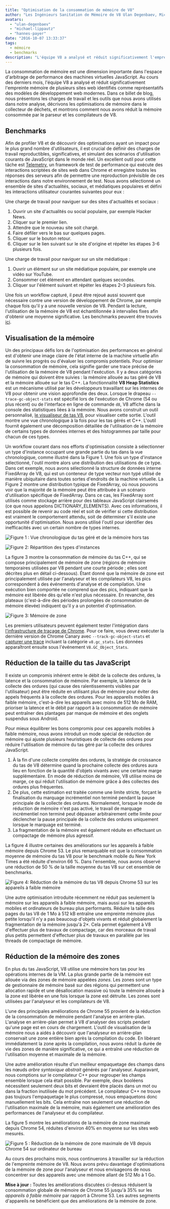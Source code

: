 ```yaml
---
title: "Optimisation de la consommation de mémoire de V8"
author: "Les Ingénieurs Sanitation de Mémoire de V8 Ulan Degenbaev, Michael Lippautz, Hannes Payer, et Toon Verwaest"
avatars: 
  - "ulan-degenbaev"
  - "michael-lippautz"
  - "hannes-payer"
date: "2016-10-07 13:33:37"
tags: 
  - mémoire
  - benchmarks
description: "L'équipe V8 a analysé et réduit significativement l'empreinte mémoire de plusieurs sites web identifiés comme représentatifs des modèles de développement web modernes."
---
```

La consommation de mémoire est une dimension importante dans l'espace d'arbitrage de performance des machines virtuelles JavaScript. Au cours des derniers mois, l'équipe V8 a analysé et réduit significativement l'empreinte mémoire de plusieurs sites web identifiés comme représentatifs des modèles de développement web modernes. Dans ce billet de blog, nous présentons les charges de travail et les outils que nous avons utilisés dans notre analyse, décrivons les optimisations de mémoire dans le collecteur de déchets, et montrons comment nous avons réduit la mémoire consommée par le parseur et les compilateurs de V8.

<!--truncate-->
## Benchmarks

Afin de profiler V8 et de découvrir des optimisations ayant un impact pour le plus grand nombre d'utilisateurs, il est crucial de définir des charges de travail reproductibles, significatives, et simulant des scénarios d'utilisation courants de JavaScript dans le monde réel. Un excellent outil pour cette tâche est [Telemetry](https://catapult.gsrc.io/telemetry), un framework de test de performance qui exécute des interactions scriptées de sites web dans Chrome et enregistre toutes les réponses des serveurs afin de permettre une reproduction prévisible de ces interactions dans notre environnement de test. Nous avons sélectionné un ensemble de sites d'actualités, sociaux, et médiatiques populaires et défini les interactions utilisateur courantes suivantes pour eux :

Une charge de travail pour naviguer sur des sites d'actualités et sociaux :

1. Ouvrir un site d'actualités ou social populaire, par exemple Hacker News.
1. Cliquer sur le premier lien.
1. Attendre que le nouveau site soit chargé.
1. Faire défiler vers le bas sur quelques pages.
1. Cliquer sur le bouton retour.
1. Cliquer sur le lien suivant sur le site d'origine et répéter les étapes 3-6 plusieurs fois.

Une charge de travail pour naviguer sur un site médiatique :

1. Ouvrir un élément sur un site médiatique populaire, par exemple une vidéo sur YouTube.
1. Consommer cet élément en attendant quelques secondes.
1. Cliquer sur l'élément suivant et répéter les étapes 2–3 plusieurs fois.

Une fois un workflow capturé, il peut être rejoué aussi souvent que nécessaire contre une version de développement de Chrome, par exemple chaque fois qu'il y a une nouvelle version de V8. Pendant la lecture, l'utilisation de la mémoire de V8 est échantillonnée à intervalles fixes afin d'obtenir une moyenne significative. Les benchmarks peuvent être trouvés [ici](https://cs.chromium.org/chromium/src/tools/perf/page_sets/system_health/browsing_stories.py?q=browsing+news&sq=package:chromium&dr=CS&l=11).

## Visualisation de la mémoire

Un des principaux défis lors de l'optimisation des performances en général est d'obtenir une image claire de l'état interne de la machine virtuelle afin de suivre les progrès ou d'évaluer les compromis potentiels. Pour optimiser la consommation de mémoire, cela signifie garder une trace précise de l'utilisation de la mémoire de V8 pendant l'exécution. Il y a deux catégories de mémoire qui doivent être suivies : la mémoire allouée au tas géré de V8 et la mémoire allouée sur le tas C++. La fonctionnalité **V8 Heap Statistics** est un mécanisme utilisé par les développeurs travaillant sur les internes de V8 pour obtenir une vision approfondie des deux. Lorsque le drapeau `--trace-gc-object-stats` est spécifié lors de l'exécution de Chrome (54 ou plus récent) ou de l'interface en ligne de commande `d8`, V8 affiche dans la console des statistiques liées à la mémoire. Nous avons construit un outil personnalisé, [le visualiseur de tas V8](https://mlippautz.github.io/v8-heap-stats/), pour visualiser cette sortie. L'outil montre une vue chronologique à la fois pour les tas gérés et C++. L'outil fournit également une décomposition détaillée de l'utilisation de la mémoire de certains types de données internes et des histogrammes par taille pour chacun de ces types.

Un workflow courant dans nos efforts d'optimisation consiste à sélectionner un type d'instance occupant une grande partie du tas dans la vue chronologique, comme illustré dans la Figure 1. Une fois un type d'instance sélectionné, l'outil montre alors une distribution des utilisations de ce type. Dans cet exemple, nous avons sélectionné la structure de données interne FixedArray de V8, qui est un conteneur de type vecteur non typé utilisé de manière ubiquitaire dans toutes sortes d'endroits de la machine virtuelle. La Figure 2 montre une distribution typique de FixedArray, où nous pouvons voir que la majorité de la mémoire peut être attribuée à un scénario d'utilisation spécifique de FixedArray. Dans ce cas, les FixedArray sont utilisés comme stockage arrière pour des tableaux JavaScript clairsemés (ce que nous appelons DICTIONARY\_ELEMENTS). Avec ces informations, il est possible de revenir au code réel et soit de vérifier si cette distribution est vraiment le comportement attendu, soit de déterminer s'il existe une opportunité d'optimisation. Nous avons utilisé l'outil pour identifier des inefficacités avec un certain nombre de types internes.

![Figure 1 : Vue chronologique du tas géré et de la mémoire hors tas](/_img/optimizing-v8-memory/timeline-view.png)

![Figure 2: Répartition des types d'instances](/_img/optimizing-v8-memory/distribution.png)

La figure 3 montre la consommation de mémoire du tas C++, qui se compose principalement de mémoire de zone (régions de mémoire temporaires utilisées par V8 pendant une courte période ; elles sont décrites plus en détail ci-dessous). Étant donné que la mémoire de zone est principalement utilisée par l'analyseur et les compilateurs V8, les pics correspondent à des événements d'analyse et de compilation. Une exécution bien comportée ne comprend que des pics, indiquant que la mémoire est libérée dès qu'elle n'est plus nécessaire. En revanche, des plateaux (c'est-à-dire des périodes prolongées de consommation de mémoire élevée) indiquent qu'il y a un potentiel d'optimisation.

![Figure 3: Mémoire de zone](/_img/optimizing-v8-memory/zone-memory.png)

Les premiers utilisateurs peuvent également tester l'intégration dans [l'infrastructure de traçage de Chrome](https://www.chromium.org/developers/how-tos/trace-event-profiling-tool). Pour ce faire, vous devez exécuter la dernière version de Chrome Canary avec `--track-gc-object-stats` et [capturer une trace](https://www.chromium.org/developers/how-tos/trace-event-profiling-tool/recording-tracing-runs#TOC-Capture-a-trace-on-Chrome-desktop) incluant la catégorie `v8.gc_stats`. Les données apparaîtront ensuite sous l'événement `V8.GC_Object_Stats`.

## Réduction de la taille du tas JavaScript

Il existe un compromis inhérent entre le débit de la collecte des ordures, la latence et la consommation de mémoire. Par exemple, la latence de la collecte des ordures (qui cause des ralentissements visibles par l'utilisateur) peut être réduite en utilisant plus de mémoire pour éviter des appels fréquents à la collecte des ordures. Pour les appareils mobiles à faible mémoire, c'est-à-dire les appareils avec moins de 512 Mo de RAM, prioriser la latence et le débit par rapport à la consommation de mémoire peut entraîner des plantages par manque de mémoire et des onglets suspendus sous Android.

Pour mieux équilibrer les bons compromis pour ces appareils mobiles à faible mémoire, nous avons introduit un mode spécial de réduction de mémoire qui ajuste plusieurs heuristiques de collecte des ordures pour réduire l'utilisation de mémoire du tas géré par la collecte des ordures JavaScript.

1. À la fin d'une collecte complète des ordures, la stratégie de croissance du tas de V8 détermine quand la prochaine collecte des ordures aura lieu en fonction de la quantité d'objets vivants avec une certaine marge supplémentaire. En mode de réduction de mémoire, V8 utilise moins de marge, ce qui réduit l'utilisation de mémoire grâce à des collectes des ordures plus fréquentes.
1. De plus, cette estimation est traitée comme une limite stricte, forçant le finalisation du marquage incrémentiel non terminé pendant la pause principale de la collecte des ordures. Normalement, lorsque le mode de réduction de mémoire n'est pas activé, le travail de marquage incrémentiel non terminé peut dépasser arbitrairement cette limite pour déclencher la pause principale de la collecte des ordures uniquement lorsque le marquage est terminé.
1. La fragmentation de la mémoire est également réduite en effectuant un compactage de mémoire plus agressif.

La figure 4 illustre certaines des améliorations sur les appareils à faible mémoire depuis Chrome 53. Le plus remarquable est que la consommation moyenne de mémoire du tas V8 pour le benchmark mobile du New York Times a été réduite d'environ 66 %. Dans l'ensemble, nous avons observé une réduction de 50 % de la taille moyenne du tas V8 sur cet ensemble de benchmarks.

![Figure 4: Réduction de la mémoire du tas V8 depuis Chrome 53 sur les appareils à faible mémoire](/_img/optimizing-v8-memory/heap-memory-reduction.png)

Une autre optimisation introduite récemment ne réduit pas seulement la mémoire sur les appareils à faible mémoire, mais aussi sur les appareils mobiles et ordinateurs de bureau plus performants. Réduire la taille des pages du tas V8 de 1 Mo à 512 kB entraîne une empreinte mémoire plus petite lorsqu'il n'y a pas beaucoup d'objets vivants et réduit globalement la fragmentation de la mémoire jusqu'à 2×. Cela permet également à V8 d'effectuer plus de travaux de compactage, car des morceaux de travail plus petits permettent d'effectuer plus de travaux en parallèle par les threads de compactage de mémoire.

## Réduction de la mémoire des zones

En plus du tas JavaScript, V8 utilise une mémoire hors tas pour les opérations internes de la VM. La plus grande partie de la mémoire est allouée via des zones de mémoire appelées _zones_. Les zones sont un type de gestionnaire de mémoire basé sur des régions qui permettent une allocation rapide et une désallocation massive où toute la mémoire allouée à la zone est libérée en une fois lorsque la zone est détruite. Les zones sont utilisées par l'analyseur et les compilateurs de V8.

L'une des principales améliorations de Chrome 55 provient de la réduction de la consommation de mémoire pendant l'analyse en arrière-plan. L'analyse en arrière-plan permet à V8 d'analyser des scripts pendant qu'une page est en cours de chargement. L'outil de visualisation de la mémoire nous a aidés à découvrir que l'analyseur en arrière-plan conservait une zone entière bien après la compilation du code. En libérant immédiatement la zone après la compilation, nous avons réduit la durée de vie des zones de manière significative, ce qui a entraîné une réduction de l'utilisation moyenne et maximale de la mémoire.

Une autre amélioration résulte d'un meilleur empaquetage des champs dans les nœuds _arbre syntaxique abstrait_ générés par l'analyseur. Auparavant, nous comptions sur le compilateur C++ pour regrouper les champs ensemble lorsque cela était possible. Par exemple, deux booléens nécessitent seulement deux bits et devraient être placés dans un mot ou dans la fraction inutilisée du mot précédent. Le compilateur C++ ne trouve pas toujours l'empaquetage le plus compressé, nous empaquetons donc manuellement les bits. Cela entraîne non seulement une réduction de l'utilisation maximale de la mémoire, mais également une amélioration des performances de l'analyseur et du compilateur.

La figure 5 montre les améliorations de la mémoire de zone maximale depuis Chrome 54, réduites d'environ 40% en moyenne sur les sites web mesurés.

![Figure 5 : Réduction de la mémoire de zone maximale de V8 depuis Chrome 54 sur ordinateur de bureau](/_img/optimizing-v8-memory/peak-zone-memory-reduction.png)

Au cours des prochains mois, nous continuerons à travailler sur la réduction de l'empreinte mémoire de V8. Nous avons prévu davantage d'optimisations de la mémoire de zone pour l'analyseur et nous envisageons de nous concentrer sur des appareils avec une mémoire allant de 512 Mo à 1 Go.

**Mise à jour :** Toutes les améliorations discutées ci-dessus réduisent la consommation globale de mémoire de Chrome 55 jusqu'à 35% sur les _appareils à faible mémoire_ par rapport à Chrome 53. Les autres segments d'appareils ne bénéficient que des améliorations de la mémoire de zone.
